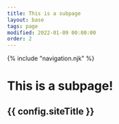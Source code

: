 ```yaml
---
title: This is a subpage
layout: base
tags: page
modified: 2022-01-09 00:00:00
order: 2
---
```


{% include "navigation.njk" %}

<h1 class="pt-24 pb-6 text-center">
	<span class="text-8xl font-bold text-transparent bg-clip-text bg-gradient-to-r from-indigo-500 via-purple-500 to-pink-500">
		This is a subpage!
	</span>
</h1>
<h2 class="pb-12 text-4xl font-bold text-center text-gray-500">
	{{ config.siteTitle }}
</h2>
